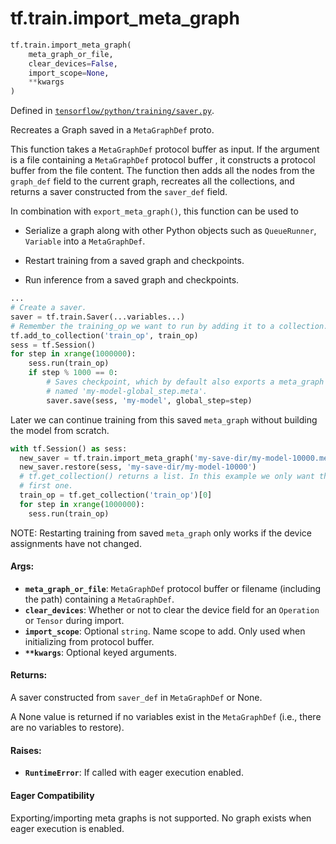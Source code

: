 <div itemscope itemtype="http://developers.google.com/ReferenceObject">
<meta itemprop="name" content="tf.train.import_meta_graph" />
<meta itemprop="path" content="Stable" />
</div>

# tf.train.import_meta_graph

``` python
tf.train.import_meta_graph(
    meta_graph_or_file,
    clear_devices=False,
    import_scope=None,
    **kwargs
)
```



Defined in [`tensorflow/python/training/saver.py`](/code/stable/tensorflow/python/training/saver.py).

Recreates a Graph saved in a `MetaGraphDef` proto.

This function takes a `MetaGraphDef` protocol buffer as input. If
the argument is a file containing a `MetaGraphDef` protocol buffer ,
it constructs a protocol buffer from the file content. The function
then adds all the nodes from the `graph_def` field to the
current graph, recreates all the collections, and returns a saver
constructed from the `saver_def` field.

In combination with `export_meta_graph()`, this function can be used to

* Serialize a graph along with other Python objects such as `QueueRunner`,
  `Variable` into a `MetaGraphDef`.

* Restart training from a saved graph and checkpoints.

* Run inference from a saved graph and checkpoints.

```Python
...
# Create a saver.
saver = tf.train.Saver(...variables...)
# Remember the training_op we want to run by adding it to a collection.
tf.add_to_collection('train_op', train_op)
sess = tf.Session()
for step in xrange(1000000):
    sess.run(train_op)
    if step % 1000 == 0:
        # Saves checkpoint, which by default also exports a meta_graph
        # named 'my-model-global_step.meta'.
        saver.save(sess, 'my-model', global_step=step)
```

Later we can continue training from this saved `meta_graph` without building
the model from scratch.

```Python
with tf.Session() as sess:
  new_saver = tf.train.import_meta_graph('my-save-dir/my-model-10000.meta')
  new_saver.restore(sess, 'my-save-dir/my-model-10000')
  # tf.get_collection() returns a list. In this example we only want the
  # first one.
  train_op = tf.get_collection('train_op')[0]
  for step in xrange(1000000):
    sess.run(train_op)
```

NOTE: Restarting training from saved `meta_graph` only works if the
device assignments have not changed.

#### Args:

* <b>`meta_graph_or_file`</b>: `MetaGraphDef` protocol buffer or filename (including
    the path) containing a `MetaGraphDef`.
* <b>`clear_devices`</b>: Whether or not to clear the device field for an `Operation`
    or `Tensor` during import.
* <b>`import_scope`</b>: Optional `string`. Name scope to add. Only used when
    initializing from protocol buffer.
* <b>`**kwargs`</b>: Optional keyed arguments.


#### Returns:

A saver constructed from `saver_def` in `MetaGraphDef` or None.

A None value is returned if no variables exist in the `MetaGraphDef`
(i.e., there are no variables to restore).


#### Raises:

* <b>`RuntimeError`</b>: If called with eager execution enabled.



#### Eager Compatibility
Exporting/importing meta graphs is not supported. No graph exists when eager
execution is enabled.


